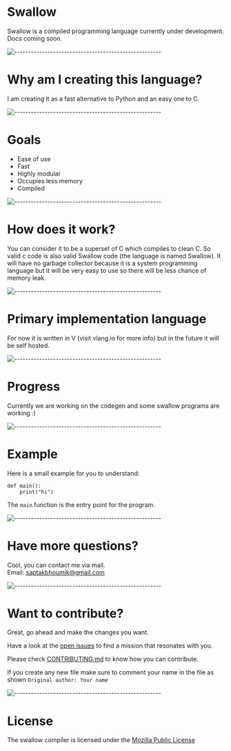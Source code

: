 # Swallow

Swallow is a compiled programming language currently under development. Docs coming soon.

![-----------------------------------------------------](https://raw.githubusercontent.com/andreasbm/readme/master/assets/lines/rainbow.png)

# Why am I creating this language?

I am creating it as a fast alternative to Python and an easy one to C.

![-----------------------------------------------------](https://raw.githubusercontent.com/andreasbm/readme/master/assets/lines/rainbow.png)

# Goals

- Ease of use
- Fast
- Highly modular
- Occupies less memory
- Compiled


![-----------------------------------------------------](https://raw.githubusercontent.com/andreasbm/readme/master/assets/lines/rainbow.png)

# How does it work?

You can consider it to be a superset of C which compiles to clean C. So valid c code is also valid Swallow code (the language is named Swallow). It will have no garbage collector because it is a system programming language but it will be very easy to use so there will be less chance of memory leak.

![-----------------------------------------------------](https://raw.githubusercontent.com/andreasbm/readme/master/assets/lines/rainbow.png)

# Primary implementation language

For now it is written in V (visit vlang.io for more info) but in the future it will be self hosted.

![-----------------------------------------------------](https://raw.githubusercontent.com/andreasbm/readme/master/assets/lines/rainbow.png)

# Progress

Currently we are working on the codegen and some swallow programs are working :) 

![-----------------------------------------------------](https://raw.githubusercontent.com/andreasbm/readme/master/assets/lines/rainbow.png)

# Example

Here is a small example for you to understand:
```
def main():
    print("hi")
```
The `main` function is the entry point for the program.

![-----------------------------------------------------](https://raw.githubusercontent.com/andreasbm/readme/master/assets/lines/rainbow.png)

# Have more questions?

Cool, you can contact me via mail.
<br> Email: saptakbhoumik@gmail.com

![-----------------------------------------------------](https://raw.githubusercontent.com/andreasbm/readme/master/assets/lines/rainbow.png)

# Want to contribute?

Great, go ahead and make the changes you want. 


Have a look at the [open issues](https://github.com/Swallow-lang/swallow/issues) to find a mission that resonates with you.

Please check [CONTRIBUTING.md](https://github.com/Swallow-lang/swallow/blob/main/CONTRIBUTING.md) to know how you can contribute.

If you create any new file make sure to comment your name in the file as shown   `Original author: Your name`

![-----------------------------------------------------](https://raw.githubusercontent.com/andreasbm/readme/master/assets/lines/rainbow.png)

# License

The swallow compiler is licensed under the [Mozilla Public License](https://github.com/Swallow-lang/swallow/blob/main/LICENSE)
